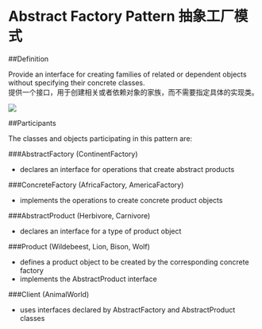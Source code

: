 # Abstract Factory Pattern 抽象工厂模式
##Definition

Provide an interface for creating families of related or dependent objects without specifying their concrete classes.
<br>提供一个接口，用于创建相关或者依赖对象的家族，而不需要指定具体的实现类。

![](https://github.com/QianMo/Unity-Design-Pattern/blob/master/UML_Picture/abstract.gif)


##Participants

The classes and objects participating in this pattern are:

###AbstractFactory  (ContinentFactory)
* declares an interface for operations that create abstract products

###ConcreteFactory   (AfricaFactory, AmericaFactory)
* implements the operations to create concrete product objects

###AbstractProduct   (Herbivore, Carnivore)
* declares an interface for a type of product object

###Product  (Wildebeest, Lion, Bison, Wolf)
* defines a product object to be created by the corresponding concrete factory
* implements the AbstractProduct interface

###Client  (AnimalWorld)
* uses interfaces declared by AbstractFactory and AbstractProduct classes


